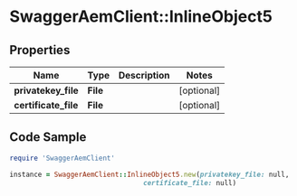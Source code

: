 # SwaggerAemClient::InlineObject5

## Properties

Name | Type | Description | Notes
------------ | ------------- | ------------- | -------------
**privatekey_file** | **File** |  | [optional] 
**certificate_file** | **File** |  | [optional] 

## Code Sample

```ruby
require 'SwaggerAemClient'

instance = SwaggerAemClient::InlineObject5.new(privatekey_file: null,
                                 certificate_file: null)
```


